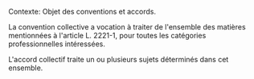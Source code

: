 Contexte: Objet des conventions et accords.

La convention collective a vocation à traiter de l'ensemble des matières mentionnées à l'article L. 2221-1, pour toutes les catégories professionnelles intéressées.

L'accord collectif traite un ou plusieurs sujets déterminés dans cet ensemble.